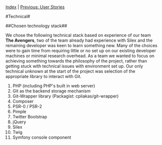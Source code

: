 [Index](../TOTAL.md) | [Previous: User Stories](UserStories.md)

#Technical#

##Chosen technology stack##

We chose the following technical stack based on experience of our team **The Avengers**, two of the team
already had experience with Silex and the remaining developer was keen to learn something new. Many of
the choices were to gain time from requiring little or no set up on our existing developer machines or
minimal research overhead. As a team we wanted to focus on achieving something towards the philosophy of
the project, rather than getting stuck with technical issues with environment set up. Our only technical
unknown at the start of the project was selection of the appropriate library to interact with Git.

1. PHP (including PHP's built in web server)
2. Git as the backend storage mechanism
3. Git-Wrapper library (Packagist: cpliakas/git-wrapper)
4. Composer
5. PSR-0 / PSR-2
6. Pimple
7. Twitter Bootstrap
8. jQuery
9. Silex
10. Twig
11. Symfony console component